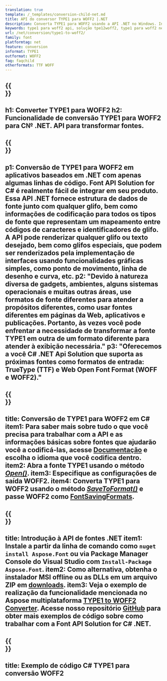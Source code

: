 ```yaml
---
translation: true
template: /_templates/conversion-child-net.md
title: API do conversor TYPE1 para WOFF2 |.NET
description: Converta TYPE1 para WOFF2 usando a API .NET no Windows. Integre essa funcionalidade nativa de conversão de fonte TYPE1 para WOFF2 em sua própria solução.
keywords: type1 para woff2 api, solução tpe12woff2, type1 para woff2 net
url: /net/conversion/type1-to-woff2/
family: font
platformtag: net
feature: conversion
informat: TYPE1
outformat: WOFF2
faq: faqchild
otherformats: TTF WOFF
---
```


{{<section banner>}}
---
h1: Converter TYPE1 para WOFF2
h2: Funcionalidade de conversão TYPE1 para WOFF2 para C№ .NET. API para transformar fontes.
---

{{<section overview>}}
---
p1: Conversão de TYPE1 para WOFF2 em aplicativos baseados em .NET com apenas algumas linhas de código. Font API Solution for С# é realmente fácil de integrar em seu produto. Essa API .NET fornece estrutura de dados de fonte junto com qualquer glifo, bem como informações de codificação para todos os tipos de fonte que representam um mapeamento entre códigos de caracteres e identificadores de glifo. A API pode renderizar qualquer glifo ou texto desejado, bem como glifos especiais, que podem ser renderizados pela implementação de interfaces usando funcionalidades gráficas simples, como ponto de movimento, linha de desenho e curva, etc.
p2: "Devido à natureza diversa de gadgets, ambientes, alguns sistemas operacionais e muitas outras áreas, use formatos de fonte diferentes para atender a propósitos diferentes, como usar fontes diferentes em páginas da Web, aplicativos e publicações. Portanto, às vezes você pode enfrentar a necessidade de transformar a fonte TYPE1 em outra de um formato diferente para atender à exibição necessária."
p3: "Oferecemos a você С# .NET Api Solution que suporta as próximas fontes como formatos de entrada: TrueType (TTF) e Web Open Font Format (WOFF e WOFF2)."
---

{{<section feature1>}}
---
title: Conversão de TYPE1 para WOFF2 em C#
item1: Para saber mais sobre tudo o que você precisa para trabalhar com a API e as informações básicas sobre fontes que ajudarão você a codificá-las, acesse [Documentação](https://docs.aspose.com/font/) e escolha o idioma que você codifica dentro.
item2: Abra a fonte TYPE1 usando o método [*Open()*](https://reference.aspose.com/font/net/aspose.font/font/open/).
item3: Especifique as configurações de saída WOFF2.
item4: Converta TYPE1 para WOFF2 usando o método [*SaveToFormat()*](https://reference.aspose.com/font/net/aspose.font/font/savetoformat/) e passe WOFF2 como [FontSavingFormats](https://reference.aspose.com/font/net/aspose.font/fontsavingformats/).
---

{{<section feature2>}}
---
title: Introdução à API de fontes .NET
item1: Instale a partir da linha de comando como ```nuget install Aspose.Font``` ou via Package Manager Console do Visual Studio com ```Install-Package Aspose.Font```.
item2: Como alternativa, obtenha o instalador MSI offline ou as DLLs em um arquivo ZIP em [downloads](https://releases.aspose.com/font/net/).
item3: Veja o exemplo de realização da funcionalidade mencionada no Aspose multiplataforma [TYPE1 to WOFF2 Converter](https://products.aspose.app/font/conversion/type1-to-woff2). Acesse nosso repositório [GitHub](https://github.com/aspose-font/Aspose.Font-Documentation/tree/master/net-examples) para obter mais exemplos de código sobre como trabalhar com a Font API Solution for C# .NET.
---

{{<section codeexample>}}
---
title: Exemplo de código C# TYPE1 para conversão WOFF2
---